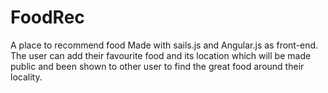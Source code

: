 # FoodRec
A place to recommend food Made with sails.js and Angular.js as front-end. The user can add their favourite food and its location which will be made public and been shown to other user to find the great food around their locality.
